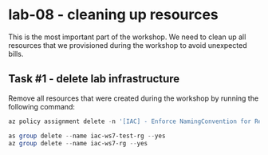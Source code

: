 # lab-08 - cleaning up resources

This is the most important part of the workshop. We need to clean up all resources that we provisioned during the workshop to avoid unexpected bills.

## Task #1 - delete lab infrastructure

Remove all resources that were created during the workshop by running the following command:

```powershell
az policy assignment delete -n '[IAC] - Enforce NamingConvention for ResourceGroups'

as group delete --name iac-ws7-test-rg --yes
az group delete --name iac-ws7-rg --yes
```

